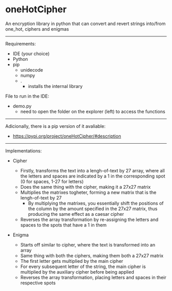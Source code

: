 # oneHotCipher

An encryption library in python that can convert and revert strings into/from one_hot, ciphers and enigmas

------------------------------------------------------

Requirements:
- IDE (your choice)
- Python
- pip
    - unidecode
    - numpy
    - .
        - installs the internal library   

File to run in the IDE:
- demo.py
    - need to open the folder on the explorer (left) to access the functions

------------------------------------------------------

Adicionally, there is a pip version of it avaliable:
- https://pypi.org/project/oneHotCipher/#description

------------------------------------------------------

Implementations:
- Cipher
    - Firstly, transforms the text into a lengh-of-text by 27 array, where all the letters and spaces are indicated by a 1 in the corresponding spot (0 for spaces, 1-27 for letters)
    - Does the same thing with the cipher, making it a 27x27 matrix
    - Multiplies the matrixes togheter, forming a new matrix that is the lengh-of-text by 27
        - By multiplying the matrixes, you essentially shift the positions of the column by the amount specified in the 27x27 matrix, thus producing the same effect as a caesar cipher
    - Reverses the array transformation by re-assigning the letters and spaces to the spots that have a 1 in them
    
- Enigma
    - Starts off similar to cipher, where the text is transformed into an array
    - Same thing with both the ciphers, making them both a 27x27 matrix
    - The first letter gets multiplied by the main cipher
    - For every subsequent letter of the string, the main cipher is multiplied by the auxiliary cipher before being applied
    - Reverses the array transformation, placing letters and spaces in their respective spots
